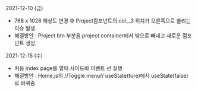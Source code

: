 2021-12-10 (금)

- 768 x 1028 해상도 변경 후 Project컴포넌트의 col__3 위치가 오른쪽으로 쏠리는 이슈 발생.
- 해결방안 : Project btn 부분을 project container에서 밖으로 빼내고 새로운 컴포넌트 생성. 


2021-12-15 (수)

- 처음 index page를 열때 사이드바 이벤트 선 실행
- 해결방안 : Home.js의 //Toggle menu// useState(ture)에서 useState(false)로 바꿔줌 


